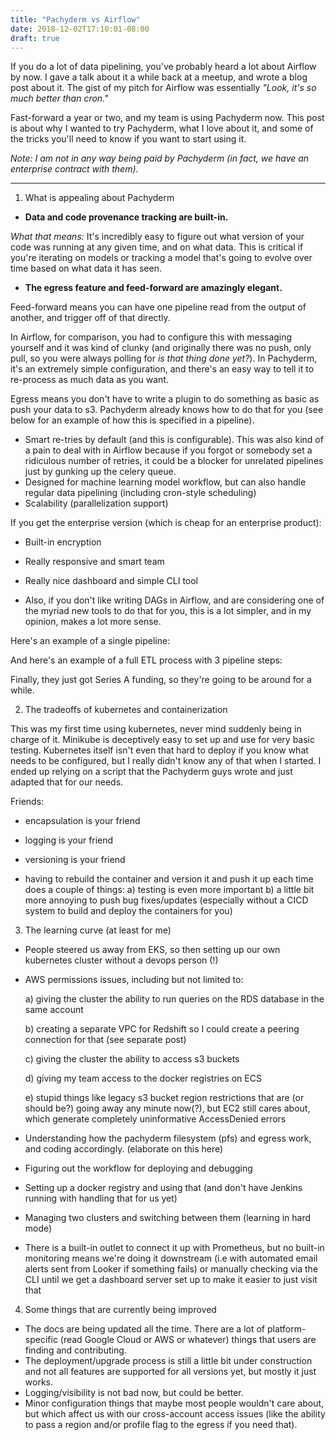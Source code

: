 ```yaml
---
title: "Pachyderm vs Airflow"
date: 2018-12-02T17:10:01-08:00
draft: true
---
```

If you do a lot of data pipelining, you've probably heard a lot about Airflow by now. I gave a talk
about it a while back at a meetup, and wrote a blog post about it. The gist of my pitch for Airflow
was essentially *"Look, it's so much better than cron."*

Fast-forward a year or two, and my team is using Pachyderm now. This post is about why I wanted to try Pachyderm, 
what I love about it, and some of the tricks you'll need to know if you want to start using it. 

*Note: I am not in any way being paid by Pachyderm (in fact, we have an enterprise contract with them).* 

----
1. What is appealing about Pachyderm

- **Data and code provenance tracking are built-in.** 

*What that means:* It's incredibly easy to figure out what version
 of your code was running at any given time, and on what data. This is critical if you're iterating on models or tracking
 a model that's going to evolve over time based on what data it has seen.

- **The egress feature and feed-forward are amazingly elegant.**  

Feed-forward means you can have one pipeline read from the output of another, and trigger off of that directly. 

In Airflow, for comparison, you had to configure this with messaging yourself and it was kind of clunky 
(and originally there was no push, only pull, so you were always polling for *is that thing done yet?*). 
In Pachyderm, it's an extremely simple configuration, and there's an easy way to tell it to re-process as much data as you want.

Egress means you don't have to write a plugin to do something as basic as push your data to s3. Pachyderm already
knows how to do that for you (see below for an example of how this is specified in a pipeline). 

- Smart re-tries by default (and this is configurable). This was also kind of a pain to deal with in Airflow because 
if you forgot or somebody set a ridiculous number of retries, it could be a blocker for unrelated pipelines just by 
gunking up the celery queue. 
- Designed for machine learning model workflow, but can also handle regular data pipelining
(including cron-style scheduling)
- Scalability (parallelization support)

If you get the enterprise version (which is cheap for an enterprise product):
- Built-in encryption
- Really responsive and smart team
- Really nice dashboard and simple CLI tool

- Also, if you don't like writing DAGs in Airflow, and are considering one of the myriad new tools <links here> 
to do that for you, this is a lot simpler, and in my opinion, makes a lot more sense. 

Here's an example of a single pipeline:

And here's an example of a full ETL process with 3 pipeline steps:

Finally, they just got Series A funding, so they're going to be around for a while. 

2. The tradeoffs of kubernetes and containerization

This was my first time using kubernetes, never mind suddenly being in charge of it. 
Minikube is deceptively easy to set up and use for very basic testing. Kubernetes itself
isn't even that hard to deploy if you know what needs to be configured, but I really didn't
know any of that when I started. I ended up relying on a script
that the Pachyderm guys wrote and just adapted that for our needs. 

Friends:
- encapsulation is your friend
- logging is your friend
- versioning is your friend

- having to rebuild the container and version it and push it up each time does a couple of things:
a) testing is even more important
b) a little bit more annoying to push bug fixes/updates (especially without a CICD system
to build and deploy the containers for you)

3. The learning curve (at least for me)

- People steered us away from EKS, so then setting up our own kubernetes cluster without a 
devops person (!)
- AWS permissions issues, including but not limited to:

    a) giving the cluster the ability to run queries on the RDS database in the same account
    
    b) creating a separate VPC for Redshift so I could create a peering connection for that (see separate post)
    
    c) giving the cluster the ability to access s3 buckets
    
    d) giving my team access to the docker registries on ECS
    
    e) stupid things like legacy s3 bucket region restrictions that are (or should be?)
    going away any minute now(?), but EC2 still cares about, which generate completely
    uninformative AccessDenied errors
   
- Understanding how the pachyderm filesystem (pfs) and egress work, and coding accordingly. (elaborate on this here)

- Figuring out the workflow for deploying and debugging 
- Setting up a docker registry and using that (and don't have Jenkins running with handling that for us yet)
- Managing two clusters and switching between them (learning in hard mode)
- There is a built-in outlet to connect it up with Prometheus, but no built-in monitoring means we're doing it downstream
(i.e with automated email alerts sent from Looker if something fails) or manually checking via the
CLI until we get a dashboard server set up to make it easier to just visit that

4. Some things that are currently being improved

- The docs are being updated all the time. There are a lot of platform-specific (read
Google Cloud or AWS or whatever) things that users are finding and contributing. 
- The deployment/upgrade process is still a little bit under construction and not
all features are supported for all versions yet, but mostly it just works.
- Logging/visibility is not bad now, but could be better. 
- Minor configuration things that maybe most people wouldn't care about, but which affect us
with our cross-account access issues (like the ability to pass a region and/or profile flag to the egress 
if you need that). 



